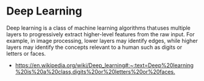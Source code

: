 # Deep Learning

Deep learning is a class of machine learning algorithms that uses multiple layers to progressively extract higher-level features from the raw input. For example, in image processing, lower layers may identify edges, while higher layers may identify the concepts relevant to a human such as digits or letters or faces.

* <https://en.wikipedia.org/wiki/Deep_learning#:~:text=Deep%20learning%20is%20a%20class,digits%20or%20letters%20or%20faces.>